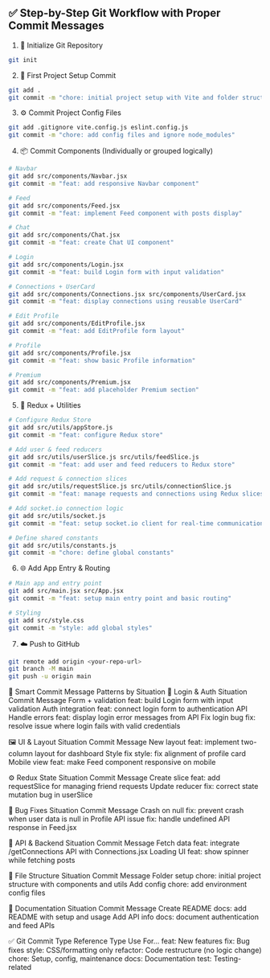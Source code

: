 ## ✅ Step-by-Step Git Workflow with Proper Commit Messages

1. 🧱 Initialize Git Repository

```bash
git init
```
2. 🚀 First Project Setup Commit
```bash
git add .
git commit -m "chore: initial project setup with Vite and folder structure"
```
3. ⚙️ Commit Project Config Files
```bash
git add .gitignore vite.config.js eslint.config.js
git commit -m "chore: add config files and ignore node_modules"
```
4. 📦 Commit Components (Individually or grouped logically)
```bash
# Navbar
git add src/components/Navbar.jsx
git commit -m "feat: add responsive Navbar component"

# Feed
git add src/components/Feed.jsx
git commit -m "feat: implement Feed component with posts display"

# Chat
git add src/components/Chat.jsx
git commit -m "feat: create Chat UI component"

# Login
git add src/components/Login.jsx
git commit -m "feat: build Login form with input validation"

# Connections + UserCard
git add src/components/Connections.jsx src/components/UserCard.jsx
git commit -m "feat: display connections using reusable UserCard"

# Edit Profile
git add src/components/EditProfile.jsx
git commit -m "feat: add EditProfile form layout"

# Profile
git add src/components/Profile.jsx
git commit -m "feat: show basic Profile information"

# Premium
git add src/components/Premium.jsx
git commit -m "feat: add placeholder Premium section"
```
5. 🧠 Redux + Utilities
```bash
# Configure Redux Store
git add src/utils/appStore.js
git commit -m "feat: configure Redux store"

# Add user & feed reducers
git add src/utils/userSlice.js src/utils/feedSlice.js
git commit -m "feat: add user and feed reducers to Redux store"

# Add request & connection slices
git add src/utils/requestSlice.js src/utils/connectionSlice.js
git commit -m "feat: manage requests and connections using Redux slices"

# Add socket.io connection logic
git add src/utils/socket.js
git commit -m "feat: setup socket.io client for real-time communication"

# Define shared constants
git add src/utils/constants.js
git commit -m "chore: define global constants"
```
6. 🌐 Add App Entry & Routing
```bash
# Main app and entry point
git add src/main.jsx src/App.jsx
git commit -m "feat: setup main entry point and basic routing"

# Styling
git add src/style.css
git commit -m "style: add global styles"
```
7. ☁️ Push to GitHub
```bash
git remote add origin <your-repo-url>
git branch -M main
git push -u origin main
```

🧠 Smart Commit Message Patterns by Situation
🔐 Login & Auth
Situation	Commit Message
Form + validation	feat: build Login form with input validation
Auth integration	feat: connect login form to authentication API
Handle errors	feat: display login error messages from API
Fix login bug	fix: resolve issue where login fails with valid credentials

🖼️ UI & Layout
Situation	Commit Message
New layout	feat: implement two-column layout for dashboard
Style fix	style: fix alignment of profile card
Mobile view	feat: make Feed component responsive on mobile

⚙️ Redux State
Situation	Commit Message
Create slice	feat: add requestSlice for managing friend requests
Update reducer	fix: correct state mutation bug in userSlice

🐞 Bug Fixes
Situation	Commit Message
Crash on null	fix: prevent crash when user data is null in Profile
API issue	fix: handle undefined API response in Feed.jsx

🔌 API & Backend
Situation	Commit Message
Fetch data	feat: integrate /getConnections API with Connections.jsx
Loading UI	feat: show spinner while fetching posts

📁 File Structure
Situation	Commit Message
Folder setup	chore: initial project structure with components and utils
Add config	chore: add environment config files

📄 Documentation
Situation	Commit Message
Create README	docs: add README with setup and usage
Add API info	docs: document authentication and feed APIs

✅ Git Commit Type Reference
Type	Use For...
feat:	New features
fix:	Bug fixes
style:	CSS/formatting only
refactor:	Code restructure (no logic change)
chore:	Setup, config, maintenance
docs:	Documentation
test:	Testing-related
